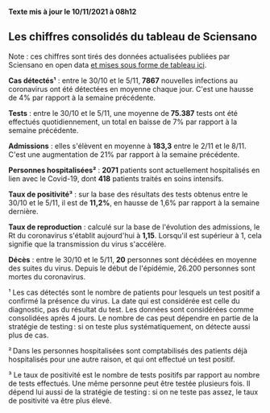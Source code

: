 <strong>Texte mis à jour le 10/11/2021 à 08h12</strong><h2>Les chiffres consolidés du tableau de Sciensano</h2><p>Note : ces chiffres sont tirés des données actualisées publiées par Sciensano en open data <a href='https://datastudio.google.com/embed/u/0/reporting/c14a5cfc-cab7-4812-848c-0369173148ab/page/ZwmOB_blank'>et mises sous forme de tableau ici</a>.<p><strong>Cas détectés¹</strong> : entre le 30/10 et le 5/11,<strong> 7867</strong> nouvelles infections au coronavirus ont été détectées en moyenne chaque jour. C'est une hausse de 4% par rapport à la semaine précédente.<p><strong>Tests</strong> : entre le 30/10 et le 5/11, une moyenne de<strong> 75.387</strong> tests ont été effectués quotidiennement, un total en baisse de 7% par rapport à la semaine précédente.<p><strong>Admissions</strong> : elles s'élèvent en moyenne à <strong> 183,3</strong> entre le 2/11 et le 8/11. C'est une augmentation de 21% par rapport à la semaine précédente.<p><strong>Personnes hospitalisées²</strong> : <strong>2071</strong> patients sont actuellement hospitalisés en lien avec le Covid-19, dont <strong>418</strong> patients traités en soins intensifs.<p><strong>Taux de positivité³</strong> : sur la base des résultats des tests obtenus entre le 30/10 et le 5/11, il est de <strong>11,2%</strong>, en hausse de 1,6% par rapport à la semaine dernière.<p><strong>Taux de reproduction</strong> : calculé sur la base de l'évolution des admissions, le Rt du coronavirus s'établit aujourd'hui à <strong>1,15</strong>. Lorsqu'il est supérieur à 1, cela signifie que la transmission du virus s'accélère.<p><strong>Décès</strong> : entre le 30/10 et le 5/11,<strong> 20</strong> personnes sont décédées en moyenne des suites du virus. Depuis le début de l'épidémie, 26.200 personnes sont mortes du coronavirus.<p>¹ Les cas détectés sont le nombre de patients pour lesquels un test positif a confirmé la présence du virus. La date qui est considérée est celle du diagnostic, pas du résultat du test. Les données sont considérées comme consolidées après 4 jours. Le nombre de cas peut dépendre en partie de la stratégie de testing : si on teste plus systématiquement, on détecte aussi plus de cas.<p>² Dans les personnes hospitalisées sont comptabilisés des patients déjà hospitalisés pour une autre raison, et qui ont effectué un test positif.<p>³ Le taux de positivité est le nombre de tests positifs par rapport au nombre de tests effectués. Une même personne peut être testée plusieurs fois. Il dépend lui aussi de la stratégie de testing : si on ne teste pas assez, le taux de positivité va être plus élevé.